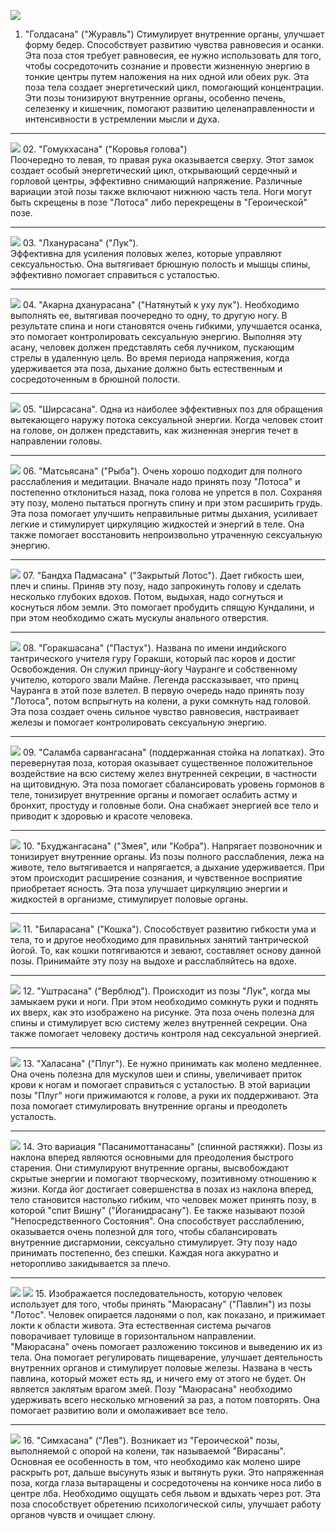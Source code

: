 ![](_attach/asana-01.png)
01. "Голдасана" ("Журавль")
Стимулирует внутренние органы, улучшает форму бедер. Способствует развитию чувства равновесия и осанки.  
Эта поза стоя требует равновесия, ее нужно использовать для того, чтобы сосредоточить сознание и провести жизненную энергию в тонкие центры путем наложения на них одной или обеих рук. Эта поза тела создает энергетический цикл, помогающий концентрации. Эти позы тонизируют внутренние органы, особенно печень, селезенку и кишечник, помогают развитию целенаправленности и интенсивности в устремлении мысли и духа.

---

![](_attach/asana-02.png)
02. "Гомукхасана" ("Коровья голова")  
Поочередно то левая, то правая рука оказывается сверху. Этот замок создает особый энергетический цикл, открывающий сердечный и горловой центры, эффективно снимающий напряжение. Различные вариации этой позы также включают нижнюю часть тела. Ноги могут быть скрещены в позе "Лотоса" либо перекрещены в "Героической" позе.

---

![](_attach/asana-03.png)
03. "Лханурасана" ("Лук").  
Эффективна для усиления половых желез, которые управляют сексуальностью. Она вытягивает брюшную полость и мышцы спины, эффективно помогает справиться с усталостью.

---

![](_attach/asana-04.png)
04. "Акарна дханурасана" ("Натянутый к уху лук"). Необходимо выполнять ее, вытягивая поочередно то одну, то другую ногу. В результате спина и ноги становятся очень гибкими, улучшается осанка, это помогает контролировать сексуальную энергию. Выполняя эту асану, человек должен представлять себя лучником, пускающим стрелы в удаленную цель. Во время периода напряжения, когда удерживается эта поза, дыхание должно быть естественным и сосредоточенным в брюшной полости.

---

![](_attach/asana-05.png)
05. "Ширсасана". Одна из наиболее эффективных поз для обращения вытекающего наружу потока сексуальной энергии. Когда человек стоит на голове, он должен представить, как жизненная энергия течет в направлении головы.

---

![](_attach/asana-06.png)
06.  "Матсьясана" ("Рыба"). Очень хорошо подходит для полного расслабления и медитации. Вначале надо принять позу "Лотоса" и постепенно отклониться назад, пока голова не упрется в пол. Сохраняя эту позу, молено пытаться прогнуть спину и при этом расширить грудь. Эта поза помогает улучшить неправильные ритмы дыхания, усиливает легкие и стимулирует циркуляцию жидкостей и энергий в теле. Она также помогает восстановить непроизвольно утраченную сексуальную энергию.

---

![](_attach/asana-07.png)
07. "Бандха Падмасана" ("Закрытый Лотос"). Дает гибкость шеи, плеч и спины. Приняв эту позу, надо запрокинуть голову и сделать несколько глубоких вдохов. Потом, выдыхая, надо согнуться и коснуться лбом земли. Это помогает пробудить спящую Кундалини, и при этом необходимо сжать мускулы анального отверстия.

---

![](_attach/asana-08.png)
08. "Горакшасана" ("Пастух"). Названа по имени индийского тантрического учителя гуру Горакши, который пас коров и достиг Освобождения. Он служил принцу-йогу Чауранге и собственному учителю, которого звали Майне. Легенда рассказывает, что принц Чауранга в этой позе взлетел. В первую очередь надо принять позу "Лотоса", потом вспрыгнуть на колени, а руки сомкнуть над головой. Эта поза создает очень сильное чувство равновесия, настраивает железы и помогает контролировать сексуальную энергию.

---

![](_attach/asana-09.png)
 09. "Саламба сарвангасана" (поддержанная стойка на лопатках). Это перевернутая поза, которая оказывает существенное положительное воздействие на всю систему желез внутренней секреции, в частности на щитовидную. Эта поза помогает сбалансировать уровень гормонов в теле, тонизирует внутренние органы и помогает ослабить астму и бронхит, простуду и головные боли. Она снабжает энергией все тело и приводит к здоровью и красоте человека.

---

![](_attach/asana-10.png)
10. "Бхуджангасана" ("Змея", или "Кобра"). Напрягает позвоночник и тонизирует внутренние органы. Из позы полного расслабления, лежа на животе, тело вытягивается и напрягается, а дыхание удерживается. При этом происходит расширение сознания, и чувственное восприятие приобретает ясность. Эта поза улучшает циркуляцию энергии и жидкостей в организме, стимулирует половые органы. 

---

![](_attach/asana-11.png)
11. "Биларасана" ("Кошка"). Способствует развитию гибкости ума и тела, то и другое необходимо для правильных занятий тантрической йогой. То, как кошки потягиваются и зевают, составляет основу данной позы. Принимайте эту позу на выдохе и расслабляйтесь на вдохе.

---

![](_attach/asana-12.png)
12. "Уштрасана" ("Верблюд"). Происходит из позы "Лук", когда мы замыкаем руки и ноги. При этом необходимо сомкнуть руки и поднять их вверх, как это изображено на рисунке. Эта поза очень полезна для спины и стимулирует всю систему желез внутренней секреции. Она также помогает человеку достичь контроля над сексуальной энергией.

---

![](_attach/asana-13.png)
 13. "Халасана" ("Плуг"). Ее нужно принимать как молено медленнее. Она очень полезна для мускулов шеи и спины, увеличивает приток крови к ногам и помогает справиться с усталостью. В этой вариации позы "Плуг" ноги прижимаются к голове, а руки их поддерживают. Эта поза помогает стимулировать внутренние органы и преодолеть усталость.

---

![](_attach/asana-14.png)
14. Это вариация "Пасанимоттанасаны" (спинной растяжки). Позы из наклона вперед являются основными для преодоления быстрого старения. Они стимулируют внутренние органы, высвобождают скрытые энергии и помогают творческому, позитивному отношению к жизни. Когда йог достигает совершенства в позах из наклона вперед, тело становится настолько гибким, что человек может принять позу, в которой "спит Вишну" ("Йоганидрасану"). Ее также называют позой "Непосредственного Состояния". Она способствует расслаблению, оказывается очень полезной для того, чтобы сбалансировать внутренние дисгармонии, сексуально стимулирует. Эту позу надо принимать постепенно, без спешки. Каждая нога аккуратно и неторопливо закидывается за плечо.

---

![](_attach/asana-15.png)
![](_attach/asana-15-2.png)
15. Изображается последовательность, которую человек использует для того, чтобы принять "Маюрасану" ("Павлин") из позы "Лотос". Человек опирается ладонями о пол, как показано, и прижимает локти к области живота. Эта естественная система рычагов поворачивает туловище в горизонтальном направлении.  
"Маюрасана" очень помогает разложению токсинов и выведению их из тела. Она помогает регулировать пищеварение, улучшает деятельность внутренних органов и стимулирует половые железы. Названа в честь павлина, который может есть яд, и ничего ему от этого не будет. Он является заклятым врагом змей. Позу "Маюрасана" необходимо удерживать всего несколько мгновений за раз, а потом повторять. Она помогает развитию воли и омолаживает все тело.

---

![](_attach/asana-16.png)
 16. "Симхасана" ("Лев"). Возникает из "Героической" позы, выполняемой с опорой на колени, так называемой "Вирасаны". Основная ее особенность в том, что необходимо как молено шире раскрыть рот, дальше высунуть язык и вытянуть руки. Это напряженная поза, когда глаза вытаращены и сосредоточены на кончике носа либо в центре лба. Необходимо ощущать себя львом и вдыхать через рот. Эта поза способствует обретению психологической силы, улучшает работу органов чувств и очищает слюну.